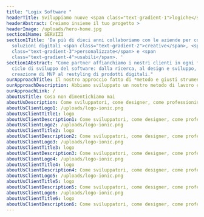 ```yaml
---
title: "Logix Software "
headerTitle: Sviluppiamo nuove <span class="text-gradient-1">logiche</span> digitali.
headerAbstract: Creiamo insieme il tuo progetto >
headerImage: /uploads/hero-home.jpg
section1Name: SERVIZI
section1Title: 'Da più di dieci anni collaboriamo con le aziende per costruire
  soluzioni digitali <span class="text-gradient-2">creative</span>, <span
  class="text-gradient-3">personalizzate</span> e <span
  class="text-gradient-4">usabili</span>. '
section1Abstract: "Come partner affianchiamo i nostri clienti in ogni fase del
  ciclo di sviluppo del software: dalla ricerca, al design e sviluppo, alla
  creazione di MVP al restyling di prodotti digitali."
ourApproachTitle: Il nostro approccio fatto di *metodo e giusti strumenti
ourApproachDescription: Abbiamo sviluppato un nostro metodo di lavoro che, insieme ai migliori strumenti a disposizione, ci  permette di lavorare attivamente con il cliente dalla progettazione al lancio.
ourApproachLink: /
aboutUsTitle: Cosa non dimentichiamo mai
aboutUsDescription: Come sviluppatori, come designer, come professionisti, ma soprattutto come persone, qui in Logix crediamo nel nostro lavoro e pensiamo che, con i nostri valori e attravreso i nostri progetti, almeno un po’, il mondo possa cambiare.
aboutUsClientLogo1: /uploads/logo-ionic.png
aboutUsClientTitle1: logo
aboutUsClientDescription1: Come sviluppatori, come designer, come professionisti, ma soprattutto come persone, qui in Logix crediamo.Come sviluppatori, come designer, come professionisti, ma soprattutto come persone, qui in Logix crediamo.
aboutUsClientLogo2: /uploads/logo-ionic.png
aboutUsClientTitle2: logo
aboutUsClientDescription2: Come sviluppatori, come designer, come professionisti, ma soprattutto come persone, qui in Logix crediamo.Come sviluppatori, come designer, come professionisti, ma soprattutto come persone, qui in Logix crediamo.
aboutUsClientLogo3: /uploads/logo-ionic.png
aboutUsClientTitle3: logo
aboutUsClientDescription3: Come sviluppatori, come designer, come professionisti, ma soprattutto come persone, qui in Logix crediamo.Come sviluppatori, come designer, come professionisti, ma soprattutto come persone, qui in Logix crediamo.
aboutUsClientLogo4: /uploads/logo-ionic.png
aboutUsClientTitle4: logo
aboutUsClientDescription4: Come sviluppatori, come designer, come professionisti, ma soprattutto come persone, qui in Logix crediamo.Come sviluppatori, come designer, come professionisti, ma soprattutto come persone, qui in Logix crediamo.
aboutUsClientLogo5: /uploads/logo-ionic.png
aboutUsClientTitle5: logo
aboutUsClientDescription5: Come sviluppatori, come designer, come professionisti, ma soprattutto come persone, qui in Logix crediamo.Come sviluppatori, come designer, come professionisti, ma soprattutto come persone, qui in Logix crediamo.
aboutUsClientLogo6: /uploads/logo-ionic.png
aboutUsClientTitle6: logo
aboutUsClientDescription6: Come sviluppatori, come designer, come professionisti, ma soprattutto come persone, qui in Logix crediamo.Come sviluppatori, come designer, come professionisti, ma soprattutto come persone, qui in Logix crediamo.
---
```

